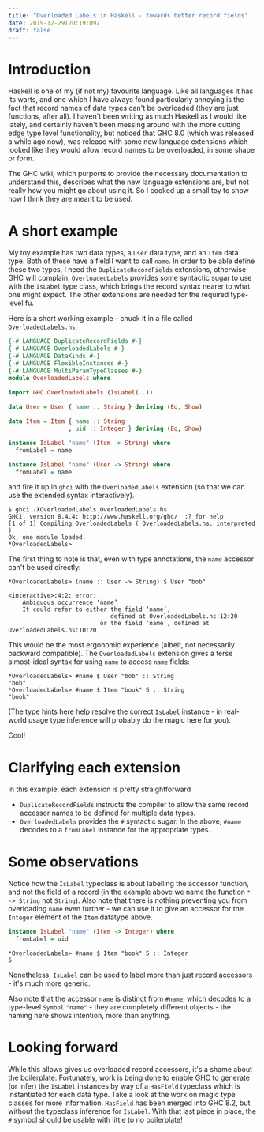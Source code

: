 ```yaml
---
title: "Overloaded Labels in Haskell - towards better record fields"
date: 2019-12-29T20:19:09Z
draft: false
---
```


# Introduction

Haskell is one of my (if not my) favourite language. Like all languages it has its warts, and one which I have always found particularly annoying is the fact that record names of data types can't be overloaded (they are just functions, after all). I haven't been writing as much Haskell as I would like lately, and certainly haven't been messing around with the more cutting edge type level functionality, but noticed that GHC 8.0 (which was released a while ago now), was release with some new language extensions which looked like they would allow record names to be overloaded, in some shape or form.

The GHC wiki, which purports to provide the necessary documentation to understand this, describes what the new language extensions are, but not really how you might go about using it. So I cooked up a small toy to show how I think they are meant to be used.

# A short example

My toy example has two data types, a `User` data type, and an `Item` data type. Both of these have a field I want to call `name`. In order to be able define these two types, I need the `DuplicateRecordFields` extensions, otherwise GHC will complain. `OverloadedLabels` provides some syntactic sugar to use with the `IsLabel` type class, which brings the record syntax nearer to what one might expect. The other extensions are needed for the required type-level fu.

Here is a short working example - chuck it in a file called `OverloadedLabels.hs`,

```haskell
{-# LANGUAGE DuplicateRecordFields #-}
{-# LANGUAGE OverloadedLabels #-}
{-# LANGUAGE DataKinds #-}
{-# LANGUAGE FlexibleInstances #-}
{-# LANGUAGE MultiParamTypeClasses #-}
module OverloadedLabels where

import GHC.OverloadedLabels (IsLabel(..))
 
data User = User { name :: String } deriving (Eq, Show)

data Item = Item { name :: String
                 , uid :: Integer } deriving (Eq, Show)

instance IsLabel "name" (Item -> String) where
  fromLabel = name

instance IsLabel "name" (User -> String) where
  fromLabel = name
```

and fire it up in `ghci` with the `OverloadedLabels` extension (so that we can use the extended syntax interactively).

```
$ ghci -XOverloadedLabels OverloadedLabels.hs
GHCi, version 8.4.4: http://www.haskell.org/ghc/  :? for help
[1 of 1] Compiling OverloadedLabels ( OverloadedLabels.hs, interpreted )
Ok, one module loaded.
*OverloadedLabels>
```

The first thing to note is that, even with type annotations, the `name` accessor can't be used directly:

```
*OverloadedLabels> (name :: User -> String) $ User "bob"

<interactive>:4:2: error:
    Ambiguous occurrence ‘name’
    It could refer to either the field ‘name’,
                             defined at OverloadedLabels.hs:12:20
                          or the field ‘name’, defined at OverloadedLabels.hs:10:20
```

This would be the most ergonomic experience (albeit, not necessarily backward compatible). The `OverloadedLabels` extension gives a terse almost-ideal syntax for using `name` to access `name` fields:


```
*OverloadedLabels> #name $ User "bob" :: String
"bob"
*OverloadedLabels> #name $ Item "book" 5 :: String
"book"
```

(The type hints here help resolve the correct `IsLabel` instance - in real-world usage type inference will probably do the magic here for you).

Cool!

# Clarifying each extension

In this example, each extension is pretty straightforward

- `DuplicateRecordFields` instructs the compiler to allow the same record accessor names to be defined for multiple data types.
- `OverloadedLabels` provides the `#` syntactic sugar. In the above, `#name` decodes to a `fromLabel` instance for the appropriate types.

# Some observations

Notice how the `IsLabel` typeclass is about labelling the accessor function, and not the field of a record (in the example above we name the function `* -> String` not `String`). Also note that there is nothing preventing you from overloading `name` even further - we can use it to give an accessor for the `Integer` element of the `Item` datatype above.

```haskell
instance IsLabel "name" (Item -> Integer) where
  fromLabel = uid
```

```
*OverloadedLabels> #name $ Item "book" 5 :: Integer
5
```

Nonetheless, `IsLabel` can be used to label more than just record accessors - it's much more generic.

Also note that the accessor `name` is distinct from `#name`, which decodes to a type-level `Symbol` `"name"` - they are completely different objects - the naming here shows intention, more than anything.

# Looking forward

While this allows gives us overloaded record accessors, it's a shame about the boilerplate. Fortunately, work is being done to enable GHC to generate (or infer) the `IsLabel` instances by way of a `HasField` typeclass which is instantiated for each data type. Take a look at the work on magic type classes for more information. `HasField` has been merged into GHC 8.2, but without the typeclass inference for `IsLabel`. With that last piece in place, the `#` symbol should be usable with little to no boilerplate!
